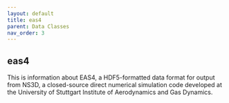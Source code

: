 ```yaml
---
layout: default
title: eas4
parent: Data Classes
nav_order: 3
---
```


## eas4

This is information about EAS4, a HDF5-formatted data format for output from NS3D, a closed-source direct numerical simulation code developed at the University of Stuttgart Institute of Aerodynamics and Gas Dynamics.


